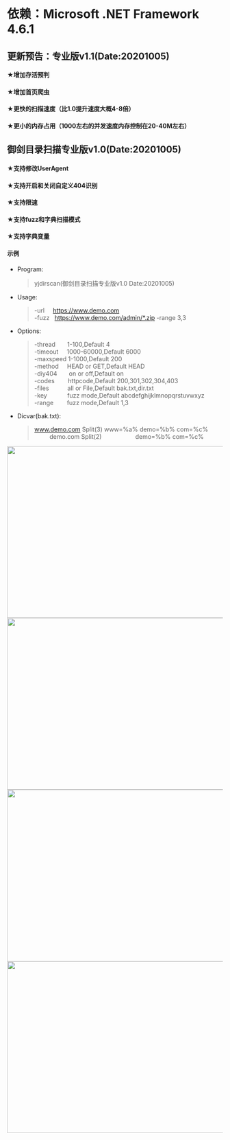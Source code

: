 # 依赖：Microsoft .NET Framework 4.6.1<br>
## 更新预告：专业版v1.1(Date:20201005)<br>
#### ★增加存活预判
#### ★增加首页爬虫
#### ★更快的扫描速度（比1.0提升速度大概4-8倍）
#### ★更小的内存占用（1000左右的并发速度内存控制在20-40M左右）

## 御剑目录扫描专业版v1.0(Date:20201005)<br>
#### ★支持修改UserAgent<br>
#### ★支持开启和关闭自定义404识别<br>
#### ★支持限速<br>
#### ★支持fuzz和字典扫描模式<br>
#### ★支持字典变量<br>
#### 示例<br>
* Program:
     > yjdirscan(御剑目录扫描专业版v1.0 Date:20201005)
* Usage:
     > -url&nbsp;&nbsp;&nbsp;&nbsp;&nbsp;https://www.demo.com<br>
     > -fuzz&nbsp;&nbsp;&nbsp;https://www.demo.com/admin/*.zip -range 3,3
* Options:
     > -thread&nbsp;&nbsp;&nbsp;&nbsp;&nbsp;&nbsp;&nbsp;1-100,Default 4<br>
     > -timeout&nbsp;&nbsp;&nbsp;&nbsp;&nbsp;1000-60000,Default 6000<br>
     > -maxspeed&nbsp;1-1000,Default 200<br>
     > -method&nbsp;&nbsp;&nbsp;&nbsp;&nbsp;HEAD or GET,Default HEAD<br>
     > -diy404&nbsp;&nbsp;&nbsp;&nbsp;&nbsp;&nbsp;&nbsp;on or off,Default on<br>
     > -codes&nbsp;&nbsp;&nbsp;&nbsp;&nbsp;&nbsp;&nbsp;&nbsp;httpcode,Default 200,301,302,304,403<br>
     > -files&nbsp;&nbsp;&nbsp;&nbsp;&nbsp;&nbsp;&nbsp;&nbsp;&nbsp;&nbsp;&nbsp;all or File,Default bak.txt,dir.txt<br>
     > -key&nbsp;&nbsp;&nbsp;&nbsp;&nbsp;&nbsp;&nbsp;&nbsp;&nbsp;&nbsp;&nbsp;&nbsp;fuzz mode,Default abcdefghijklmnopqrstuvwxyz<br>
     > -range&nbsp;&nbsp;&nbsp;&nbsp;&nbsp;&nbsp;&nbsp;&nbsp;fuzz mode,Default 1,3
* Dicvar(bak.txt):
     > www.demo.com Split(3)  www=%a% demo=%b% com=%c%<br>
     > &nbsp;&nbsp;&nbsp;&nbsp;&nbsp;&nbsp;&nbsp;&nbsp;&nbsp;demo.com Split(2)&nbsp;&nbsp;&nbsp;&nbsp;&nbsp;&nbsp;&nbsp;&nbsp;&nbsp;&nbsp;&nbsp;&nbsp;&nbsp;&nbsp;&nbsp;&nbsp;&nbsp;&nbsp;&nbsp;&nbsp;demo=%b% com=%c%

<img src="https://github.com/foryujian/yjdirscan/blob/main/img/404.png" width="800px" height="400px"/><br>
<img src="https://github.com/foryujian/yjdirscan/blob/main/img/c1.png" width="800px"  height="400px"/><br>
<img src="https://github.com/foryujian/yjdirscan/blob/main/img/dicscan.png" width="800px"  height="400px"/><br>
<img src="https://github.com/foryujian/yjdirscan/blob/main/img/fuzzscan.png" width="800px"  height="400px"/><br>
